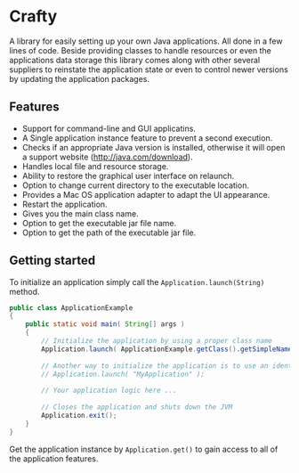 Crafty
======

A library for easily setting up your own Java applications. All done in a few lines of code. Beside providing classes to handle resources or even the applications data storage this library comes along with other several suppliers to reinstate the application state or even to control newer versions by updating the application packages.

Features
--------
- Support for command-line and GUI applicatins.
- A Single application instance feature to prevent a second execution.
- Checks if an appropriate Java version is installed, otherwise it will open a support website (http://java.com/download).
- Handles local file and resource storage.
- Ability to restore the graphical user interface on relaunch.
- Option to change current directory to the executable location.
- Provides a Mac OS application adapter to adapt the UI appearance.
- Restart the application.
- Gives you the main class name.
- Option to get the executable jar file name.
- Option to get the path of the executable jar file.

Getting started
---------------
To initialize an application simply call the `Application.launch(String)` method.
```java
public class ApplicationExample
{
    public static void main( String[] args )
    {
        // Initialize the application by using a proper class name
        Application.launch( ApplicationExample.getClass().getSimpleName() );
        
        // Another way to initialize the application is to use an identifier:
        // Application.launch( "MyApplication" );
        
        // Your application logic here ...
        
        // Closes the application and shuts down the JVM
        Application.exit();
    }
}
```
Get the application instance by `Application.get()` to gain access to all of the application features.
